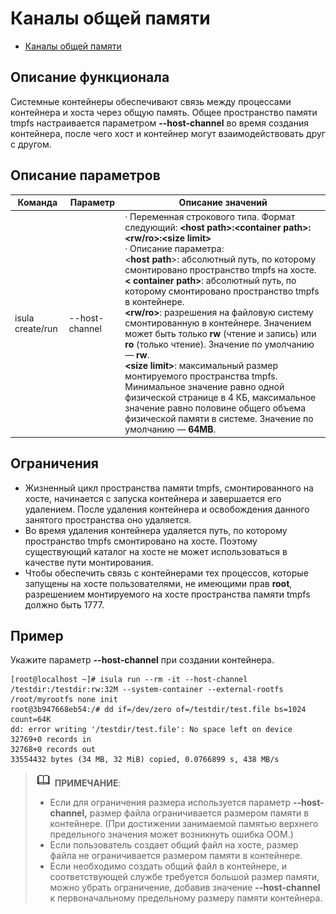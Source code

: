 # Каналы общей памяти

- [Каналы общей памяти](#shared-memory-channels)

## Описание функционала

Системные контейнеры обеспечивают связь между процессами контейнера и хоста через общую память. Общее пространство памяти tmpfs настраивается параметром **--host-channel** во время создания контейнера, после чего хост и контейнер могут взаимодействовать друг с другом.

## Описание параметров

| Команда          | Параметр       | Описание значений                                            |
| ---------------- | -------------- | ------------------------------------------------------------ |
| isula create/run | --host-channel | ·  Переменная строкового типа. Формат следующий: **<host path&gt;:&lt;container path&gt;:&lt;rw/ro&gt;:&lt;size limit>**<br />·  Описание параметра:<br /><**host path**>: абсолютный путь, по которому смонтировано пространство tmpfs на хосте.<br />**< container path>**: абсолютный путь, по которому смонтировано пространство tmpfs в контейнере. <br />**<rw/ro>**: разрешения на файловую систему смонтированную в контейнере. Значением может быть только **rw** (чтение и запись) или **ro**  (только чтение). Значение по умолчанию — **rw**.<br />**&lt;size limit>**: максимальный размер монтируемого пространства tmpfs. Минимальное значение равно одной физической странице в 4 КБ, максимальное значение равно половине общего объема физической памяти в системе. Значение по умолчанию — **64MB**. |

## Ограничения

- Жизненный цикл пространства памяти tmpfs, смонтированного на хосте, начинается с запуска контейнера и завершается его удалением. После удаления контейнера и освобождения данного занятого пространства оно удаляется.
- Во время удаления контейнера удаляется путь, по которому пространство tmpfs смонтировано на хосте. Поэтому существующий каталог на хосте не может использоваться в качестве пути монтирования.
- Чтобы обеспечить связь с контейнерами тех процессов, которые запущены на хосте пользователями, не имеющими прав **root**, разрешением монтируемого на хосте пространства памяти tmpfs должно быть 1777.

## Пример

Укажите параметр **--host-channel** при создании контейнера.

```
[root@localhost ~]# isula run --rm -it --host-channel /testdir:/testdir:rw:32M --system-container --external-rootfs /root/myrootfs none init 
root@3b947668eb54:/# dd if=/dev/zero of=/testdir/test.file bs=1024 count=64K 
dd: error writing '/testdir/test.file': No space left on device 
32769+0 records in 
32768+0 records out 
33554432 bytes (34 MB, 32 MiB) copied, 0.0766899 s, 438 MB/s
```

> ![](./public_sys-resources/icon-note.gif) **ПРИМЕЧАНИЕ**:
> 
> - Если для ограничения размера используется параметр **--host-channel,** размер файла ограничивается размером памяти в контейнере. (При достижении занимаемой памятью верхнего предельного значения может возникнуть ошибка OOM.)
> - Если пользователь создает общий файл на хосте, размер файла не ограничивается размером памяти в контейнере.
> - Если необходимо создать общий файл в контейнере, и соответствующей службе требуется большой размер памяти, можно убрать ограничение, добавив значение **--host-channel** к первоначальному предельному размеру памяти контейнера.